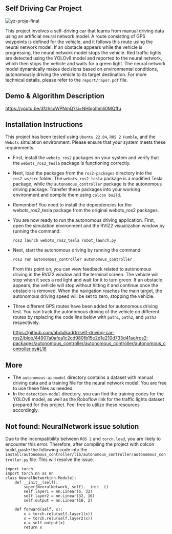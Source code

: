 ## Self Driving Car Project

![yz-proje-final](https://github.com/abdulkadrtr/self-driving-car-ros2/assets/87595266/1473a43b-d1fa-426f-aeba-69c99c8a5eae)

This project involves a self-driving car that learns from manual driving data using an artificial neural network model. A route consisting of GPS waypoints is defined for the vehicle, 
and it follows this route using the neural network model. If an obstacle appears while the vehicle is progressing, the neural network model stops the vehicle. Red traffic lights are 
detected using the YOLOv8 model and reported to the neural network, which then stops the vehicle and waits for a green light. The neural network model dynamically makes decisions 
based on environmental conditions, autonomously driving the vehicle to its target destination. For more technical details, please refer to the `report/rapor.pdf` file.

## Demo & Algorithm Description

https://youtu.be/3fzhcxWPNmQ?si=NHlqoIhmli0MQffu

## Installation Instructions


This project has been tested using `Ubuntu 22.04`, `ROS 2 Humble`, and the `Webots` simulation environment. Please ensure that your system meets these requirements.

- First, install the `webots_ros2` packages on your system and verify that the `webots_ros2_tesla` package is functioning correctly.

- Next, load the packages from the `ros2-packages` directory into the `ros2_ws/src` folder. 
The `webots_ros2_tesla` package is a modified Tesla package, while the `autonomous_controller` package is the autonomous driving package. 
Transfer these packages into your working environment and compile them using `colcon build`.

- Remember! You need to install the dependencies for the webots_ros2_tesla package from the original webots_ros2 packages.

- You are now ready to run the autonomous driving application. First, open the simulation environment and the RVIZ2 visualization window by running the command:
  
  `ros2 launch webots_ros2_tesla robot_launch.py`

- Next, start the autonomous driving by running the command:
  
  `ros2 run autonomous_controller autonomous_controller`


  From this point on, you can view feedback related to autonomous driving in the RVIZ2 window and the terminal screen. The vehicle will stop when it sees a red light and wait for it to turn green.
  If an obstacle appears, the vehicle will stop without hitting it and continue once the obstacle is removed.
  When the navigation reaches the main target, the autonomous driving speed will be set to zero, stopping the vehicle.

- Three different GPS routes have been added for autonomous driving test.
  You can track the autonomous driving of the vehicle on different routes by replacing the code line below with `path1`, `path2`, and `path3` respectively.

  https://github.com/abdulkadrtr/self-driving-car-ros2/blob/44907a0afea1c2cd980fb15e2d1e210d733d41ae/ros2-packages/autonomous_controller/autonomous_controller/autonomous_controller.py#L16

## More

- The `autonomous-ai-model` directory contains a dataset with manual driving data and a training file for the neural network model. You are free to use these files as needed.
- In the `detection-model` directory, you can find the training codes for the YOLOv8 model, as well as the Roboflow link for the traffic lights dataset prepared for this project.
  Feel free to utilize these resources accordingly.

## Not found: NeuralNetwork issue solution

Due to the incompatibility between `ROS 2` and `torch.load`, you are likely to encounter this error. 
Therefore, after compiling the project with colcon build, paste the following code into the `install/autonomous_controller/lib/autonomous_controller/autonomous_controller.py` file. 
This will resolve the issue.
```
import torch
import torch.nn as nn
class NeuralNetwork(nn.Module):
    def __init__(self):
        super(NeuralNetwork, self).__init__()
        self.layer1 = nn.Linear(6, 32)
        self.layer2 = nn.Linear(32, 16)
        self.output = nn.Linear(16, 2)

    def forward(self, x):
        x = torch.relu(self.layer1(x))
        x = torch.relu(self.layer2(x))
        x = self.output(x)
        return x
```
